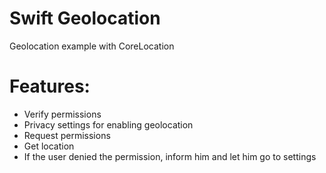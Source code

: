 # Swift Geolocation

Geolocation example with CoreLocation

# Features:
  - Verify permissions
  - Privacy settings for enabling geolocation
  - Request permissions
  - Get location
  - If the user denied the permission, inform him and let him go to settings
